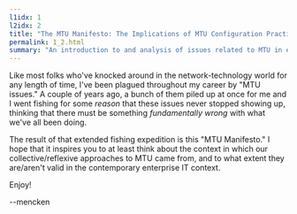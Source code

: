 ```yaml
---
l1idx: 1
l2idx: 2
title: "The MTU Manifesto: The Implications of MTU Configuration Practices in Enterprise Networks and Suggested Best-Practices"
permalink: 1_2.html
summary: "An introduction to and analysis of issues related to MTU in enterprise networks"
---
```

Like most folks who've knocked around in the network-technology world for any length of time, I've been plagued throughout my career by "MTU issues."  A couple of years ago, a bunch of them piled up at once for me and I went fishing for some *reason* that these issues never stopped showing up, thinking that there must be something *fundamentally wrong* with what we've all been doing.

The result of that extended fishing expedition is this "MTU Manifesto."  I hope that it inspires you to at least think about the context in which our collective/reflexive approaches to MTU came from, and to what extent they are/aren't valid in the contemporary enterprise IT context.


Enjoy!

   --mencken
   